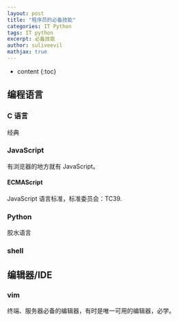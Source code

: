 ```yaml
---
layout: post
title: "程序员的必备技能"
categories: IT Python
tags: IT python
excerpt: 必备技能
author: suliveevil
mathjax: true
---
```


* content
{:toc}

## 编程语言

### C 语言

经典

### JavaScript

有浏览器的地方就有 JavaScript。

#### ECMAScript

JavaScript 语言标准，标准委员会：TC39.

### Python

胶水语言

### shell

## 编辑器/IDE

### vim

终端、服务器必备的编辑器，有时是唯一可用的编辑器，必学。


































